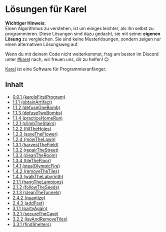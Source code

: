 # Lösungen für Karel

**Wichtiger Hinweis:**  
Einen Algorithmus zu verstehen, ist um einiges leichter, als ihn selbst zu programmieren. Diese Lösungen sind dazu gedacht,
sie mit seiner **eigenen Lösung** zu vergleichen. Sie sind keine Musterlösungen, sondern zeigen nur einen alternativen
Lösungsweg auf.

Wenn du mit deinem Code nicht weiterkommst, frag am besten im Discord unter [#karel](https://discord.gg/steenfatt) nach, wir freuen uns, dir zu helfen! :wink:

[Karel](https://github.com/fredoverflow/karel) ist eine Software für Programmieranfänger.

## Inhalt
  - [0.0.1 (karolsFirstProgram)](./solutions/0.0.1%20karolsFirstProgram)
  - [1.1.1 (obtainArtifact)](./solutions/1.1.1%20obtainArtifact)
  - [1.1.2 (defuseOneBomb)](./solutions/1.1.2%20defuseOneBomb)
  - [1.1.3 (defuseTwoBombs)](./solutions/1.1.3%20defuseTwoBombs)
  - [1.1.4 (practiceHomeRun)](./solutions/1.1.4%20practiceHomeRun)
  - [1.2.1 (climbTheStairs)](./solutions/1.2.1%20climbTheStairs)
  - [1.2.2 (fillTheHoles)](./solutions/1.2.2%20fillTheHoles)
  - [1.2.3 (saveTheFlower)](./solutions/1.2.3%20saveTheFlower)
  - [1.2.4 (mowTheLawn)](./solutions/1.2.4%20mowTheLawn)
  - [1.3.1 (harvestTheField)](./solutions/1.3.1%20harvestTheField)
  - [1.3.2 (repairTheStreet)](./solutions/1.3.2%20repairTheStreet)
  - [1.3.3 (cleanTheRoom)](./solutions/1.3.3%20cleanTheRoom)
  - [1.3.4 (tileTheFloor)](./solutions/1.3.4%20tileTheFloor)
  - [1.4.1 (stealOlympicFire)](./solutions/1.4.1%20stealOlympicFire)
  - [1.4.2 (removeTheTiles)](./solutions/1.4.2%20removeTheTiles)
  - [1.4.3 (walkTheLabyrinth)](./solutions/1.4.3%20walkTheLabyrinth)
  - [2.1.1 (hangTheLampions)](./solutions/2.1.1%20hangTheLampions)
  - [2.1.2 (followTheSeeds)](./solutions/2.1.2%20followTheSeeds)
  - [2.1.3 (cleanTheTunnels)](./solutions/2.1.3%20cleanTheTunnels)
  - [2.4.2 (quantize)](./solutions/2.4.2%20quantize)
  - [2.4.3 (addFast)](./solutions/2.4.3%20addFast)
  - [3.1.1 (partyAgain)](./solutions/3.1.1%20partyAgain)
  - [3.2.1 (secureTheCave)](./solutions/3.2.1%20secureTheCave)
  - [3.2.2 (layAndRemoveTiles)](./solutions/3.2.2%20layAndRemoveTiles)
  - [3.3.1 (findShelters)](./solutions/3.3.1%20findShelters)

